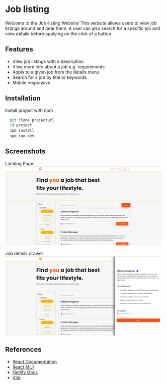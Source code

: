
# Job listing

Welcome to the Job-listing Website! This website allows users to view job listings around and near them. A user can also search for a specific job and view details before applying on the click of a button


## Features

- View job listings with a description
- View more info about a job e.g. requirements
- Apply to a given job from the details menu
- Search for a job by title or keywords
- Mobile responsive


## Installation

Install project with npm

```bash
  git clone projecturl
  cd project
  npm install
  npm run dev
```
    
## Screenshots
Landing Page
![Landing Page](/src/assets/screenshots/landing.png "landing page")

Job details drawer
![Job Details Page](/src/assets/screenshots/details.png "job details drawer")


## References

 - [React Documentation](https://reactjs.org/)
 - [React MUI](https://mui.com/)
 - [Netlify Docs](https://docs.netlify.com/?_ga=2.70482768.1119342628.1675415363-1884762838.1674339468)
 - [Vite](https://vitejs.dev/)

